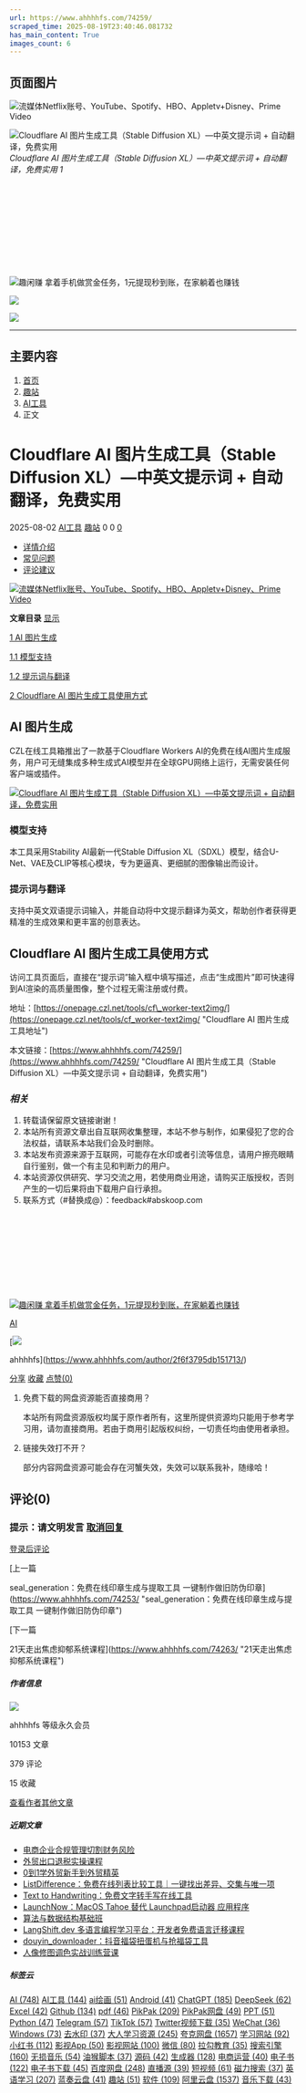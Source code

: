 ```yaml
---
url: https://www.ahhhhfs.com/74259/
scraped_time: 2025-08-19T23:40:46.081732
has_main_content: True
images_count: 6
---
```


## 页面图片

![流媒体Netflix账号、YouTube、Spotify、HBO、Appletv+Disney、Prime Video](https://www.ahhhhfs.com/wp-content/uploads/2023/07/ihezu-banner-1.webp)

![Cloudflare AI 图片生成工具（Stable Diffusion XL）—中英文提示词 + 自动翻译，免费实用](https://www.ahhhhfs.com/wp-content/uploads/2025/08/Cloudflare-AI-%E5%9B%BE%E7%89%87%E7%94%9F%E6%88%90%E5%B7%A5%E5%85%B7%EF%BC%88Stable-Diffusion-XL%EF%BC%89%E2%80%94%E4%B8%AD%E8%8B%B1%E6%96%87%E6%8F%90%E7%A4%BA%E8%AF%8D-%E8%87%AA%E5%8A%A8%E7%BF%BB%E8%AF%91%EF%BC%8C%E5%85%8D%E8%B4%B9%E5%AE%9E%E7%94%A8.jpg)
*Cloudflare AI 图片生成工具（Stable Diffusion XL）—中英文提示词 + 自动翻译，免费实用 1*

![趣闲赚 拿着手机做赏金任务，1元提现秒到账，在家躺着也赚钱](data:image/svg+xml,%3Csvg%20xmlns='http://www.w3.org/2000/svg'%20viewBox='0%200%200%200'%3E%3C/svg%3E)

![趣闲赚 拿着手机做赏金任务，1元提现秒到账，在家躺着也赚钱](https://www.ahhhhfs.com/wp-content/uploads/2023/01/1673195445-8474e77bd7514f4.webp)

![](https://www.ahhhhfs.com/wp-content/uploads/1234/01/1649814625-bb9d68cb6ba135e.jpg)

![](https://www.ahhhhfs.com/wp-content/uploads/1234/01/1649814625-bb9d68cb6ba135e.jpg)

---

## 主要内容

1. [首页](https://www.ahhhhfs.com)
2. [趣站](https://www.ahhhhfs.com/funny_site/)
3. [AI工具](https://www.ahhhhfs.com/funny_site/ai-tool/)
4. 正文

# Cloudflare AI 图片生成工具（Stable Diffusion XL）—中英文提示词 + 自动翻译，免费实用

2025-08-02
[AI工具](https://www.ahhhhfs.com/funny_site/ai-tool/) [趣站](https://www.ahhhhfs.com/funny_site/)
0
0
[0](https://www.ahhhhfs.com/74259/#comments)

* [详情介绍](https://www.ahhhhfs.com/74259/#pills-details)
* [常见问题](https://www.ahhhhfs.com/74259/#pills-faq)
* [评论建议](https://www.ahhhhfs.com/74259/#pills-comments)

[![流媒体Netflix账号、YouTube、Spotify、HBO、Appletv+Disney、Prime Video](https://www.ahhhhfs.com/wp-content/uploads/2023/07/ihezu-banner-1.webp)](https://www.ihezu.cc/?sid=fSaqZq)

**文章目录** 
[显示](https://www.ahhhhfs.com/74259/)

[1
AI 图片生成](https://www.ahhhhfs.com/74259/#AI_tu_pian_sheng_cheng)

[1.1
模型支持](https://www.ahhhhfs.com/74259/#mo_xing_zhi_chi)

[1.2
提示词与翻译](https://www.ahhhhfs.com/74259/#ti_shi_ci_yu_fan_yi)

[2
Cloudflare AI 图片生成工具使用方式](https://www.ahhhhfs.com/74259/#Cloudflare_AI_tu_pian_sheng_cheng_gong_ju_shi_yong_fang_shi)

## AI 图片生成

CZL在线工具箱推出了一款基于Cloudflare Workers AI的免费在线AI图片生成服务，用户可无缝集成多种生成式AI模型并在全球GPU网络上运行，无需安装任何客户端或插件。

[![Cloudflare AI 图片生成工具（Stable Diffusion XL）—中英文提示词 + 自动翻译，免费实用](https://www.ahhhhfs.com/wp-content/uploads/2025/08/Cloudflare-AI-%E5%9B%BE%E7%89%87%E7%94%9F%E6%88%90%E5%B7%A5%E5%85%B7%EF%BC%88Stable-Diffusion-XL%EF%BC%89%E2%80%94%E4%B8%AD%E8%8B%B1%E6%96%87%E6%8F%90%E7%A4%BA%E8%AF%8D-%E8%87%AA%E5%8A%A8%E7%BF%BB%E8%AF%91%EF%BC%8C%E5%85%8D%E8%B4%B9%E5%AE%9E%E7%94%A8.jpg "Cloudflare AI 图片生成工具（Stable Diffusion XL）—中英文提示词 + 自动翻译，免费实用 1")](https://www.ahhhhfs.com/wp-content/uploads/2025/08/Cloudflare-AI-%E5%9B%BE%E7%89%87%E7%94%9F%E6%88%90%E5%B7%A5%E5%85%B7%EF%BC%88Stable-Diffusion-XL%EF%BC%89%E2%80%94%E4%B8%AD%E8%8B%B1%E6%96%87%E6%8F%90%E7%A4%BA%E8%AF%8D-%E8%87%AA%E5%8A%A8%E7%BF%BB%E8%AF%91%EF%BC%8C%E5%85%8D%E8%B4%B9%E5%AE%9E%E7%94%A8.jpg)

### 模型支持

本工具采用Stability AI最新一代Stable Diffusion XL（SDXL）模型，结合U-Net、VAE及CLIP等核心模块，专为更逼真、更细腻的图像输出而设计。

### 提示词与翻译

支持中英文双语提示词输入，并能自动将中文提示翻译为英文，帮助创作者获得更精准的生成效果和更丰富的创意表达。

## Cloudflare AI 图片生成工具使用方式

访问工具页面后，直接在“提示词”输入框中填写描述，点击“生成图片”即可快速得到AI渲染的高质量图像，整个过程无需注册或付费。

地址：[https://onepage.czl.net/tools/cf\_worker-text2img/](https://onepage.czl.net/tools/cf_worker-text2img/ "Cloudflare AI 图片生成工具地址")

本文链接：[https://www.ahhhhfs.com/74259/](https://www.ahhhhfs.com/74259/ "Cloudflare AI 图片生成工具（Stable Diffusion XL）—中英文提示词 + 自动翻译，免费实用")

### *相关*

1. 转载请保留原文链接谢谢！
2. 本站所有资源文章出自互联网收集整理，本站不参与制作，如果侵犯了您的合法权益，请联系本站我们会及时删除。
3. 本站发布资源来源于互联网，可能存在水印或者引流等信息，请用户擦亮眼睛自行鉴别，做一个有主见和判断力的用户。
4. 本站资源仅供研究、学习交流之用，若使用商业用途，请购买正版授权，否则产生的一切后果将由下载用户自行承担。
5. 联系方式（#替换成@）：feedback#abskoop.com

[![趣闲赚 拿着手机做赏金任务，1元提现秒到账，在家躺着也赚钱](data:image/svg+xml,%3Csvg%20xmlns='http://www.w3.org/2000/svg'%20viewBox='0%200%200%200'%3E%3C/svg%3E)![趣闲赚 拿着手机做赏金任务，1元提现秒到账，在家躺着也赚钱](https://www.ahhhhfs.com/wp-content/uploads/2023/01/1673195445-8474e77bd7514f4.webp)](https://a.jnqywhcm1.cn/9827377)

[AI](https://www.ahhhhfs.com/tag/ai/)

[![](https://www.ahhhhfs.com/wp-content/uploads/1234/01/1649814625-bb9d68cb6ba135e.jpg)

ahhhhfs](https://www.ahhhhfs.com/author/2f6f3795db151713/)

[分享](javascript:void(0);)
[收藏](javascript:void(0);)
[点赞(0)](javascript:void(0);)

1. 免费下载的网盘资源能否直接商用？

   本站所有网盘资源版权均属于原作者所有，这里所提供资源均只能用于参考学习用，请勿直接商用。若由于商用引起版权纠纷，一切责任均由使用者承担。
2. 链接失效打不开？

   部分内容网盘资源可能会存在河蟹失效，失效可以联系我补，随缘哈！

## 评论(0)

### 提示：请文明发言 [取消回复](https://www.ahhhhfs.com/74259/#respond)

[登录后评论](https://www.ahhhhfs.com/login?redirect_to=https%3A%2F%2Fwww.ahhhhfs.com%2F74259%2F)

[上一篇

seal\_generation：免费在线印章生成与提取工具 一键制作做旧防伪印章](https://www.ahhhhfs.com/74253/ "seal_generation：免费在线印章生成与提取工具 一键制作做旧防伪印章")

[下一篇

21天走出焦虑抑郁系统课程](https://www.ahhhhfs.com/74263/ "21天走出焦虑抑郁系统课程")

##### 作者信息

![](https://www.ahhhhfs.com/wp-content/uploads/1234/01/1649814625-bb9d68cb6ba135e.jpg)

ahhhhfs
等级永久会员

10153
文章

379
评论

15
收藏

[查看作者其他文章](https://www.ahhhhfs.com/author/2f6f3795db151713/)

##### 近期文章

* [电商企业合规管理切割财务风险](https://www.ahhhhfs.com/74815/)
* [外贸出口退税实操课程](https://www.ahhhhfs.com/74811/)
* [0到1学外贸新手到外贸精英](https://www.ahhhhfs.com/74805/)
* [ListDifference：免费在线列表比较工具｜一键找出差异、交集与唯一项](https://www.ahhhhfs.com/74801/)
* [Text to Handwriting：免费文字转手写在线工具](https://www.ahhhhfs.com/74795/)
* [LaunchNow：MacOS Tahoe 替代 Launchpad启动器 应用程序](https://www.ahhhhfs.com/74787/)
* [算法与数据结构基础班](https://www.ahhhhfs.com/74775/)
* [LangShift.dev 多语言编程学习平台：开发者免费语言迁移课程](https://www.ahhhhfs.com/74766/)
* [douyin\_downloader：抖音福袋扭蛋机与抢福袋工具](https://www.ahhhhfs.com/74754/)
* [人像修图调色实战训练营课](https://www.ahhhhfs.com/74750/)

##### 标签云

[AI (748)](https://www.ahhhhfs.com/tag/ai/)
[AI工具 (144)](https://www.ahhhhfs.com/tag/ai%e5%b7%a5%e5%85%b7/)
[ai绘画 (51)](https://www.ahhhhfs.com/tag/ai%e7%bb%98%e7%94%bb/)
[Android (41)](https://www.ahhhhfs.com/tag/android/)
[ChatGPT (185)](https://www.ahhhhfs.com/tag/chatgpt/)
[DeepSeek (62)](https://www.ahhhhfs.com/tag/deepseek/)
[Excel (42)](https://www.ahhhhfs.com/tag/excel/)
[Github (134)](https://www.ahhhhfs.com/tag/github/)
[pdf (46)](https://www.ahhhhfs.com/tag/pdf/)
[PikPak (209)](https://www.ahhhhfs.com/tag/pikpak/)
[PikPak网盘 (49)](https://www.ahhhhfs.com/tag/pikpak%e7%bd%91%e7%9b%98/)
[PPT (51)](https://www.ahhhhfs.com/tag/ppt/)
[Python (47)](https://www.ahhhhfs.com/tag/python/)
[Telegram (57)](https://www.ahhhhfs.com/tag/telegram/)
[TikTok (57)](https://www.ahhhhfs.com/tag/tiktok/)
[Twitter视频下载 (35)](https://www.ahhhhfs.com/tag/twitter-video-download/)
[WeChat (36)](https://www.ahhhhfs.com/tag/wechat/)
[Windows (73)](https://www.ahhhhfs.com/tag/windows/)
[去水印 (37)](https://www.ahhhhfs.com/tag/remove-watermark/)
[大人学习资源 (245)](https://www.ahhhhfs.com/tag/18/)
[夸克网盘 (1657)](https://www.ahhhhfs.com/tag/quark-netdisk/)
[学习网站 (92)](https://www.ahhhhfs.com/tag/%e5%ad%a6%e4%b9%a0%e7%bd%91%e7%ab%99/)
[小红书 (112)](https://www.ahhhhfs.com/tag/%e5%b0%8f%e7%ba%a2%e4%b9%a6/)
[影视App (50)](https://www.ahhhhfs.com/tag/movie-app/)
[影视网站 (100)](https://www.ahhhhfs.com/tag/movie-website/)
[微信 (80)](https://www.ahhhhfs.com/tag/weixin/)
[拉勾教育 (35)](https://www.ahhhhfs.com/tag/lagou/)
[搜索引擎 (160)](https://www.ahhhhfs.com/tag/search-engine/)
[无损音乐 (54)](https://www.ahhhhfs.com/tag/undamaged-music/)
[油猴脚本 (37)](https://www.ahhhhfs.com/tag/greasy-fork-tag/)
[源码 (42)](https://www.ahhhhfs.com/tag/source-code/)
[生成器 (128)](https://www.ahhhhfs.com/tag/builder/)
[电商运营 (40)](https://www.ahhhhfs.com/tag/%e7%94%b5%e5%95%86%e8%bf%90%e8%90%a5/)
[电子书 (122)](https://www.ahhhhfs.com/tag/e-book/)
[电子书下载 (45)](https://www.ahhhhfs.com/tag/ebook-download/)
[百度网盘 (248)](https://www.ahhhhfs.com/tag/yun-baidu/)
[直播源 (39)](https://www.ahhhhfs.com/tag/live-source/)
[短视频 (61)](https://www.ahhhhfs.com/tag/%e7%9f%ad%e8%a7%86%e9%a2%91/)
[磁力搜索 (37)](https://www.ahhhhfs.com/tag/magnetic-search/)
[英语学习 (207)](https://www.ahhhhfs.com/tag/learning-english/)
[蓝奏云盘 (41)](https://www.ahhhhfs.com/tag/lanzou/)
[趣站 (51)](https://www.ahhhhfs.com/tag/funny-site/)
[软件 (109)](https://www.ahhhhfs.com/tag/software/)
[阿里云盘 (1537)](https://www.ahhhhfs.com/tag/aliyundrive/)
[音乐下载 (43)](https://www.ahhhhfs.com/tag/music-download/)